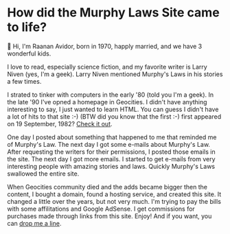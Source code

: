 # How did the  Murphy Laws Site came to life?
👋 Hi, 
I'm Raanan Avidor, born in 1970, happly married, and we have 3 wonderful kids.

I love to read, especially science fiction, and my favorite writer is Larry Niven (yes, I'm a geek).
Larry Niven mentioned Murphy's Laws in his stories a few times.

I strated to tinker with computers in the early '80 (told you I'm a geek).
In the late '90 I've opned a homepage in Geocities.
I didn't have anything interesting to say, I just wanted to learn HTML. You can guess I didn't have a lot of hits to that site :-) (BTW did you know that the first :-) first appeared on 19 September, 1982? [Check it out](https://www.cs.cmu.edu/~sef/sefSmiley.htm).

One day I posted about something that happened to me that reminded me of Murphy's Law.
The next day I got some e-mails about Murphy's Law.
After requesting the writers for their permissions, I posted those emails in the site.
The next day I got more emails.
I started to get e-mails from very interesting people with amazing stories and laws.
Quickly Murphy's Laws swallowed the entire site.

When Geocities community died and the adds became bigger then the content, I bought a domain, found a hosting service, and created this site. It changed a little over the years, but not very much.
I'm trying to pay the bills with some affilitations and Google AdSense. I get commissions for purchases made through links from this site.
Enjoy! And if you want, you can [drop me a line](mailto:ravidor@gmail.com).